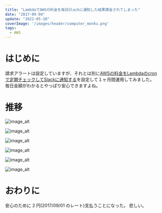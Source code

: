 ```yaml
---
title: "LambdaでAWSの料金を毎日Slackに通知した結果課金されてしまった"
date: "2017-09-04"
update: "2022-05-10"
coverImage: '/images/header/computer_monku.png'
tags:
  - AWS
---
```

# はじめに
請求アラートは設定していますが、それとは別に[AWSの料金をLambdaのcronで定期チェックしてSlackに通知する](http://qiita.com/saku/items/fc6b70a420a5c510de2b)を設定して１ヶ月間運用してみました。  
毎日金額がわかるとやっぱり安心できますよね。

# 推移

![image_alt](/images/aws-0001/2017-09-04-4.png)

![image_alt](/images/aws-0001/2017-09-04-5.png)

![image_alt](/images/aws-0001/2017-09-04-6.png)

![image_alt](/images/aws-0001/2017-09-04-7.png)

![image_alt](/images/aws-0001/2017-09-04-8.png)

![image_alt](/images/aws-0001/2017-09-04-9.png)

# おわりに
安心のために 2 円(2017/09/01 のレート)支払うことになった。
悲しい。
